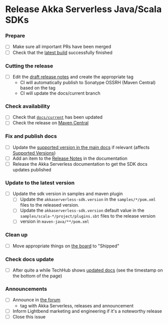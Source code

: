 # Release Akka Serverless Java/Scala SDKs

### Prepare

- [ ] Make sure all important PRs have been merged
- [ ] Check that the [latest build](https://app.circleci.com/pipelines/github/lightbend/akkaserverless-java-sdk) successfully finished

### Cutting the release 

- [ ] Edit the [draft release notes](https://github.com/lightbend/akkaserverless-java-sdk/releases) and create the appropriate tag
    - CI will automatically publish to Sonatype OSSRH (Maven Central) based on the tag
    - CI will update the docs/current branch

### Check availability

- [ ] Check that [`docs/current`](https://github.com/lightbend/akkaserverless-java-sdk/commits/docs/current) has been updated
- [ ] Check the release on [Maven Central](https://repo1.maven.org/maven2/com/akkaserverless/akkaserverless-scala-sdk-testkit_2.13/)

### Fix and publish docs

- [ ] Update the [supported version in the main docs](https://github.com/lightbend/akkaserverless-docs/blob/master/docs/modules/ROOT/partials/include.adoc#L21) if relevant (affects [Supported Versions](https://developer.lightbend.com/docs/akka-serverless/setting-up/index.html#_supported_languages))
- [ ] Add an item to the [Release Notes](https://github.com/lightbend/akkaserverless-docs/blob/master/docs/modules/release-notes/pages/index.adoc) in the documentation
- [ ] Release the Akka Serverless documentation to get the SDK docs updates published

### Update to the latest version
 
- [ ] Update the sdk version in samples and maven plugin
    - [ ] Update the `akkaserverless-sdk.version` in the `samples/*/pom.xml` files to the released version.
    - [ ] Update the `akkaserverless-sdk.version` default value in the `samples/scala-*/project/plugins.sbt` files to the release version
    - [ ] version in `maven-java/**/pom.xml`
 
### Clean up 

- [ ] Move appropriate things on [the board](https://github.com/orgs/lightbend/projects/8?card_filter_query=label%3Aas-framework) to "Shipped"
 
### Check docs update

- [ ] After quite a while TechHub shows [updated docs](https://developer.lightbend.com/docs/akka-serverless/index.html) (see the timestamp on the bottom of the page)

### Announcements

- [ ] Announce in [the forum](https://discuss.lightbend.com/c/akka-serverless/40)
    - tag with Akka Serverless, releases and announcement
- [ ] Inform Lightbend marketing and engineering if it's a noteworthy release
- [ ] Close this issue
